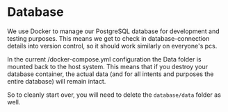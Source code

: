 # Database

We use Docker to manage our PostgreSQL database for development and testing purposes.
This means we get to check in database-connection details into version control, so it should work similarly on everyone's
pcs.

In the current /docker-compose.yml configuration the Data folder is mounted back to the host system. This means that if you destroy your
database container, the actual data (and for all intents and purposes the entire database) will remain intact.

So to cleanly start over, you will need to delete the `database/data` folder as well. 